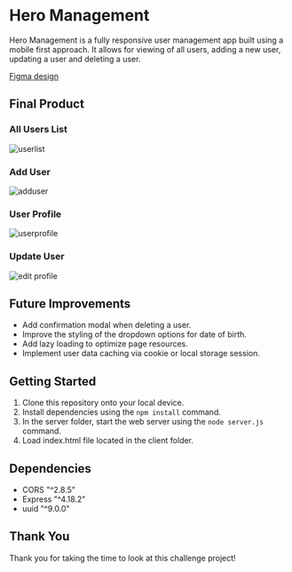 # Hero Management

Hero Management is a fully responsive user management app built using a mobile first approach. It allows for viewing of all users, adding a new user, updating a user and deleting a user.

[Figma design](https://www.figma.com/file/wWWqWaALtuyBV3vztnLOfi/HeroManagement?type=design&node-id=0%3A1&t=WHOvcDtcUFzCIkRa-1)

## Final Product

### All Users List
![userlist](https://github.com/thekatcodes/B12Give-challenge/assets/83685887/adb9d593-c820-4577-86d7-ea66c11ac119)

### Add User
![adduser](https://github.com/thekatcodes/B12Give-challenge/assets/83685887/286232b9-dc1b-45d7-bdef-ee0f1e9e9c07)

### User Profile
![userprofile](https://github.com/thekatcodes/B12Give-challenge/assets/83685887/11c97c14-aa85-4d05-afdb-246f36bc0a8d)

### Update User
![edit profile](https://github.com/thekatcodes/B12Give-challenge/assets/83685887/95da49e0-e15b-4be4-a693-41a062ebc35f)

## Future Improvements

- Add confirmation modal when deleting a user.
- Improve the styling of the dropdown options for date of birth.
- Add lazy loading to optimize page resources.
- Implement user data caching via cookie or local storage session.

## Getting Started

1. Clone this repository onto your local device.
2. Install dependencies using the `npm install` command.
3. In the server folder, start the web server using the `node server.js` command.
4. Load index.html file located in the client folder.

## Dependencies

- CORS "^2.8.5"
- Express "^4.18.2"
- uuid "^9.0.0"

## Thank You
Thank you for taking the time to look at this challenge project!
